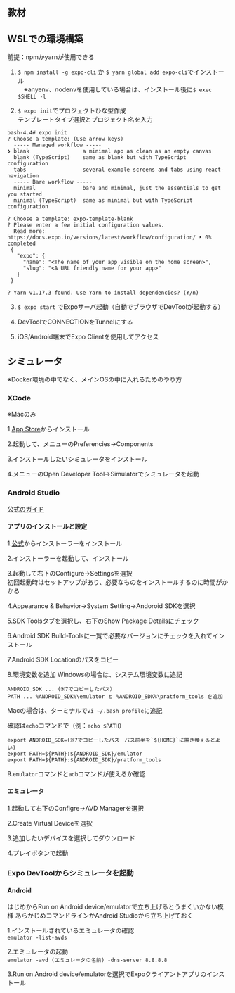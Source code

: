## 教材

## WSLでの環境構築
前提：npmかyarnが使用できる

1. `$ npm install -g expo-cli` か `$ yarn global add expo-cli`でインストール  
　※anyenv、nodenvを使用している場合は、インストール後に`$ exec $SHELL -l`

2. `$ expo init`でプロジェクトひな型作成  
  テンプレートタイプ選択とプロジェクト名を入力
```
bash-4.4# expo init
? Choose a template: (Use arrow keys)
  ----- Managed workflow -----
❯ blank                 a minimal app as clean as an empty canvas
  blank (TypeScript)    same as blank but with TypeScript configuration
  tabs                  several example screens and tabs using react-navigation
  ----- Bare workflow -----
  minimal               bare and minimal, just the essentials to get you started
  minimal (TypeScript)  same as minimal but with TypeScript configuration
```
```
? Choose a template: expo-template-blank
? Please enter a few initial configuration values.
  Read more: https://docs.expo.io/versions/latest/workflow/configuration/ ‣ 0% completed
 {
   "expo": {
     "name": "<The name of your app visible on the home screen>",
     "slug": "<A URL friendly name for your app>"
   }
 }
```
```
? Yarn v1.17.3 found. Use Yarn to install dependencies? (Y/n)
```

3. `$ expo start` でExpoサーバ起動（自動でブラウザでDevToolが起動する）

4. DevToolでCONNECTIONをTunnelにする

5. iOS/Android端末でExpo Clientを使用してアクセス

## シミュレータ
※Docker環境の中でなく、メインOSの中に入れるためのやり方

### XCode
※Macのみ

1.[App Store](https://itunes.apple.com/app/xcode/id497799835)からインストール

2.起動して、メニューのPreferencies→Components

3.インストールしたいシミュレータをインストール

4.メニューのOpen Developer Tool→Simulatorでシミュレータを起動

### Android Studio
[公式のガイド](https://docs.expo.io/versions/v34.0.0/workflow/android-studio-emulator/)

#### アプリのインストールと設定
1.[公式](https://developer.android.com/studio)からインストーラーをインストール

2.インストーラーを起動して、インストール

3.起動して右下のConfigure→Settingsを選択  
  初回起動時はセットアップがあり、必要なものをインストールするのに時間がかかる

4.Appearance & Behavior→System Setting→Andoroid SDKを選択

5.SDK Toolsタブを選択し、右下のShow Package Detailsにチェック

6.Android SDK Build-Toolsに一覧で必要なバージョンにチェックを入れてインストール

7.Android SDK Locationのパスをコピー

8.環境変数を追加
Windowsの場合は、システム環境変数に追記
```
ANDROID_SDK ... (※7でコピーしたパス）
PATH ... %ANDROID_SDK%\emulator と %ANDROID_SDK%\pratform_tools を追加
```

Macの場合は、ターミナルで`vi ~/.bash_profile`に追記

確認は`echo`コマンドで（例：`echo $PATH`）
```
export ANDROID_SDK=(※7でコピーしたパス　パス前半を`${HOME}`に置き換えるとよい)
export PATH=${PATH}:${ANDROID_SDK}/emulator
export PATH=${PATH}:${ANDROID_SDK}/pratform_tools
```

9.`emulator`コマンドと`adb`コマンドが使えるか確認

#### エミュレータ
1.起動して右下のConfigre→AVD Managerを選択

2.Create Virtual Deviceを選択

3.追加したいデバイスを選択してダウンロード

4.プレイボタンで起動

### Expo DevToolからシミュレータを起動
#### Android
はじめからRun on Android device/emulatorで立ち上げるとうまくいかない模様
あらかじめコマンドラインかAndroid Studioから立ち上げておく

1.インストールされているエミュレータの確認  
`emulator -list-avds`

2.エミュレータの起動  
`emulator -avd (エミュレータの名前) -dns-server 8.8.8.8`

3.Run on Android device/emulatorを選択でExpoクライアントアプリのインストール

